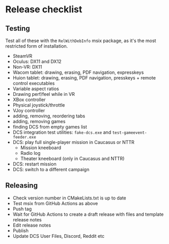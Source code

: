 # Release checklist

## Testing

Test all of these with the `RelWithDebInfo` msix package, as it's the most restricted form of installation.

* SteamVR
* Oculus: DX11 and DX12
* Non-VR: DX11
* Wacom tablet: drawing, erasing, PDF navigation, expresskeys
* Huion tablet: drawing, erasing, PDF navigation, presskeys + remote control executables
* Variable aspect ratios
* Drawing perf/feel while in VR
* XBox controller
* Physical joystick/throttle
* VJoy controller
* adding, removing, reordering tabs
* adding, removing games
* finding DCS from empty games list
* DCS integration test utilities: `fake-dcs.exe` and `test-gameevent-feeder.exe`
* DCS: play full single-player mission in Caucasus or NTTR
  * Mission kneeboard
  * Radio log
  * Theater kneeboard (only in Caucasus and NTTR)
* DCS: restart mission
* DCS: switch to a different campaign

## Releasing

* Check version number in CMakeLists.txt is up to date
* Test msix from GitHub Actions as above
* Push tag
* Wait for GitHub Actions to create a draft release with files and template release notes
* Edit release notes
* Publish
* Update DCS User Files, Discord, Reddit etc
